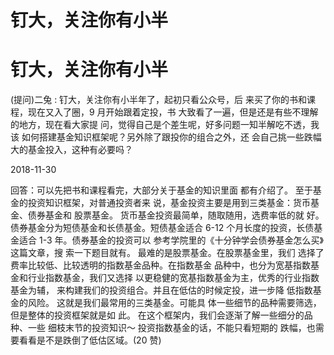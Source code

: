 # 钉大，关注你有小半

# 钉大，关注你有小半

(提问)二兔 : 钉大，关注你有小半年了，起初只看公众号，后 来买了你的书和课程，现在又入了圈，9 月开始跟着定投，书 大致看了一遍，但是还是有些不理解的地方，现在看大家提 问，觉得自己是个差生呢，好多问题一知半解吃不透，我该 如何搭建基金知识框架呢？另外除了跟投你的组合之外，还 会自己挑一些跌幅大的基金投入，这种有必要吗？

2018-11-30

回答：可以先把书和课程看完，大部分关于基金的知识里面 都有介绍了。 至于基金的投资知识框架，对普通投资者来 说，基金投资主要是用到三类基金：货币基金、债券基金和 股票基金。 货币基金投资最简单，随取随用，选费率低的就 好。 债券基金分为短债基金和长债基金。短债基金适合 6-12 个月长度的投资，长债基金适合 1-3 年。债券基金的投资可以 参考学院里的《十分钟学会债券基金怎么买》这篇文章，搜 索一下题目就有。 最难的是股票基金。在股票基金里，我们 选择了费率比较低、比较透明的指数基金品种。在指数基金 品种中，也分为宽基指数基金和行业指数基金，我们又选择 以更稳健的宽基指数基金为主，优秀的行业指数基金为辅， 来构建我们的投资组合。并且在低估的时候定投，进一步降 低指数基金的风险。 这就是我们最常用的三类基金。可能具 体一些细节的品种需要筛选，但是整体的投资框架就是如 此。 在这个框架内，我们会逐渐了解一些细分的品种、一些 细枝末节的投资知识～ 投资指数基金的话，不能只看短期的 跌幅，也需要看看是不是跌倒了低估区域。(20 赞)